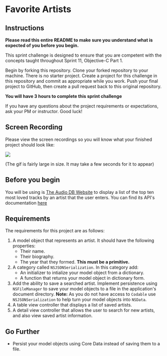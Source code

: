 # Favorite Artists

## Instructions

**Please read this entire README to make sure you understand what is expected of you before you begin.**

This sprint challenge is designed to ensure that you are competent with the concepts taught throughout Sprint 11, Objective-C Part 1.

Begin by forking this repository. Clone your forked repository to your machine. There is no starter project. Create a project for this challenge in this repository and commit as appropriate while you work. Push your final project to GitHub, then create a pull request back to this original repository.

**You will have 3 hours to complete this sprint challenge**

If you have any questions about the project requirements or expectations, ask your PM or instructor. Good luck!

## Screen Recording

Please view the screen recordings so you will know what your finished project should look like:

![](https://user-images.githubusercontent.com/16965587/55266696-ef255b00-5243-11e9-9281-7da69c562ca8.gif)

(The gif is fairly large in size. It may take a few seconds for it to appear)

## Before you begin

You will be using is [The Audio DB Website](theaudiodb.com) to display a list of the top ten most loved tracks by an artist that the user enters. You can find its API's documentation [here](https://www.theaudiodb.com/api_guide.php)

## Requirements

The requirements for this project are as follows:

1. A model object that represents an artist. It should have the following properties:
    - Their name.
    - Their biography.
    - The year that they formed. **This must be a primitive.**
2. A category called `NSJSONSerialization`. In this category add:
    - An initializer to intialize your model object from a dictionary.
    - A function that returns your model object in dictionary form.
3. Add the ability to save a searched artist. Implement persistence using `NSFileManager` to save your model objects to a file in the application's document directory. **Note:** As you do not have access to `Codable` use `NSJSONSerialization` to help turn your model objects into `NSData`.
4. A table view controller that displays a list of saved artists.
5. A detail view controller that allows the user to search for new artists, and also view saved artist information.

## Go Further

* Persist your model objects using Core Data instead of saving them to a file.
